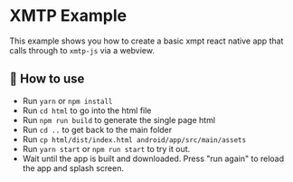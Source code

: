 # XMTP Example

This example shows you how to create a basic xmpt react native app that calls through to `xmtp-js` via a webview.

## 🚀 How to use

- Run `yarn` or `npm install`
- Run `cd html` to go into the html file
- Run `npm run build` to generate the single page html
- Run `cd ..` to get back to the main folder
- Run `cp html/dist/index.html android/app/src/main/assets`
- Run `yarn start` or `npm run start` to try it out.
- Wait until the app is built and downloaded. Press "run again" to reload the app and splash screen.

